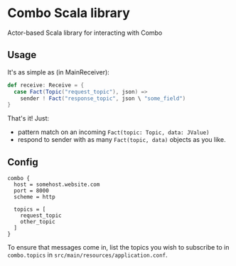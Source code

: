 # Combo Scala library

Actor-based Scala library for interacting with Combo

## Usage

It's as simple as (in MainReceiver):

```scala
def receive: Receive = {
  case Fact(Topic("request_topic"), json) =>
    sender ! Fact("response_topic", json \ "some_field")
}
```

That's it! Just:
- pattern match on an incoming `Fact(topic: Topic, data: JValue)`
- respond to sender with as many `Fact(topic, data)` objects as you like.

## Config

```
combo {
  host = somehost.website.com
  port = 8000
  scheme = http

  topics = [
    request_topic
    other_topic
  ]
}
```

To ensure that messages come in, list the topics you wish to subscribe to in `combo.topics` in `src/main/resources/application.conf`.
